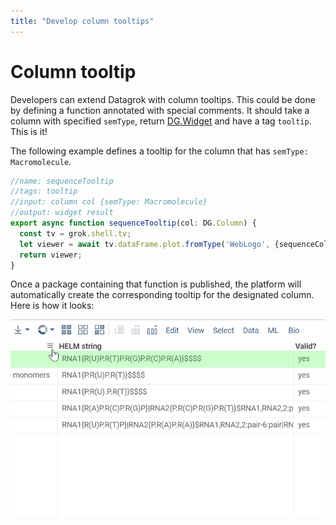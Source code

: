 ```yaml
---
title: "Develop column tooltips"
---
```


# Column tooltip

Developers can extend Datagrok with column tooltips. This could be done by defining a function annotated with special
comments. It should take a column with specified  `semType`,
return [DG.Widget](https://datagrok.ai/js-api/classes/dg.Widget) and have a tag `tooltip`. This is it!

The following example defines a tooltip for the column that has `semType: Macromolecule`.

```typescript
//name: sequenceTooltip
//tags: tooltip
//input: column col {semType: Macromolecule}
//output: widget result
export async function sequenceTooltip(col: DG.Column) {
  const tv = grok.shell.tv;
  let viewer = await tv.dataFrame.plot.fromType('WebLogo', {sequenceColumnName: col.name});
  return viewer;
}
```

Once a package containing that function is published, the platform will automatically create the corresponding tooltip
for the designated column. Here is how it looks:

![custom-column-tooltip](./custom-column-tooltip.gif)
